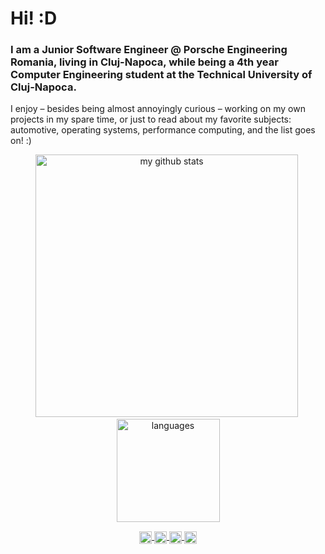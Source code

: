 # Hi! :D

### I am a Junior Software Engineer @ Porsche Engineering Romania, living in Cluj-Napoca, while being a 4th year Computer Engineering student at the Technical University of Cluj-Napoca.
I enjoy – besides being almost annoyingly curious – working on my own projects in my spare time, or just to read about my favorite subjects: automotive, operating systems, performance computing, and the list goes on! :)

<!-- status codes -->
<a align="center">
    <p align="center">
    <img src="https://github-readme-stats.vercel.app/api?username=kis-balazs&show_icons=true&theme=tokyonight" alt="my github stats" width="420"/>&nbsp;<img src="https://github-readme-stats.vercel.app/api/top-langs/?username=kis-balazs&layout=compact&theme=tokyonight" alt="languages" height="165">
    </p>
</a>



<!-- websites and link -->
<p align="center">

<a href="https://www.linkedin.com/in/kisbal%C3%A1zs35/" target="blank">
<img align="center" src="https://cdn.jsdelivr.net/npm/simple-icons@3.0.1/icons/linkedin.svg" alt="arshiamidos" height="20" width="20" />
</a>
<a href="https://www.reddit.com/user/balazs_kis" target="blank">
<img align="center" src="https://cdn.jsdelivr.net/npm/simple-icons@3.0.1/icons/reddit.svg" alt="arshiamidos" height="20" width="20" />
</a>
<a href="https://github.com/kis-balazs" target="blank">
<img align="center" src="https://cdn.jsdelivr.net/npm/simple-icons@3.0.1/icons/github.svg" alt="arshiamidos" height="20" width="20" />
</a>
<a href="https://gitlab.com/kis-balazs" target="blank">
<img align="center" src="https://cdn.jsdelivr.net/npm/simple-icons@3.0.1/icons/gitlab.svg" alt="arshiamidos" height="20" width="20" />
</a>
</p>
